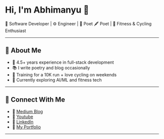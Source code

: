 # Hi, I'm Abhimanyu 👋

🚀 Software Developer | ⚙️ Engineer | 📜 Poet
🖋️ Poet | 🏃 Fitness & Cycling Enthusiast

---

## 🌟 About Me

- 🔧 4.5+ years experience in full-stack development
- 📚 I write poetry and blog occasionally
- 🚴 Training for a 10K run + love cycling on weekends
- 🎯 Currently exploring AI/ML and fitness tech

---

## 🔗 Connect With Me

- 📝 [Medium Blog](https://medium.com/abhimanyu-bitsp)
- 🔗 [Youtube](https://www.youtube.com/@AbhiDevManyu)
- 💼 [LinkedIn](https://www.linkedin.com/in/abhimanyu-bitsp)
- 📂 [My Portfolio](https://abhimanyubitsp.in/)

---
